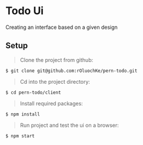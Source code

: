 # Todo Ui

Creating an interface based on a given design

## Setup

> Clone the project from github:

```
$ git clone git@github.com:rOluochKe/pern-todo.git
```

> Cd into the project directory:

```
$ cd pern-todo/client
```

> Install required packages:

```
$ npm install
```

> Run project and test the ui on a browser:

```
$ npm start
```
